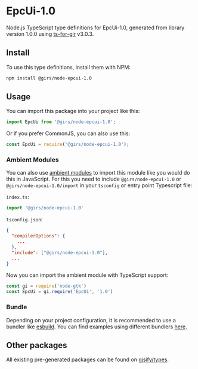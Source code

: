 
# EpcUi-1.0

Node.js TypeScript type definitions for EpcUi-1.0, generated from library version 1.0.0 using [ts-for-gir](https://github.com/gjsify/ts-for-gir) v3.0.3.


## Install

To use this type definitions, install them with NPM:
```bash
npm install @girs/node-epcui-1.0
```

## Usage

You can import this package into your project like this:
```ts
import EpcUi from '@girs/node-epcui-1.0';
```

Or if you prefer CommonJS, you can also use this:
```ts
const EpcUi = require('@girs/node-epcui-1.0');
```

### Ambient Modules

You can also use [ambient modules](https://github.com/gjsify/ts-for-gir/tree/main/packages/cli#ambient-modules) to import this module like you would do this in JavaScript.
For this you need to include `@girs/node-epcui-1.0` or `@girs/node-epcui-1.0/import` in your `tsconfig` or entry point Typescript file:

`index.ts`:
```ts
import '@girs/node-epcui-1.0'
```

`tsconfig.json`:
```json
{
  "compilerOptions": {
    ...
  },
  "include": ["@girs/node-epcui-1.0"],
  ...
}
```

Now you can import the ambient module with TypeScript support: 

```ts
const gi = require('node-gtk')
const EpcUi = gi.require('EpcUi', '1.0')
```


### Bundle

Depending on your project configuration, it is recommended to use a bundler like [esbuild](https://esbuild.github.io/). You can find examples using different bundlers [here](https://github.com/gjsify/ts-for-gir/tree/main/examples).

## Other packages

All existing pre-generated packages can be found on [gjsify/types](https://github.com/gjsify/types).

